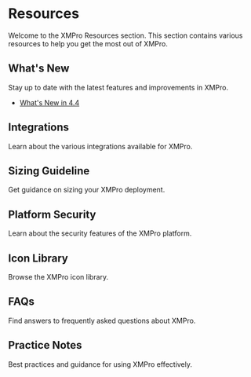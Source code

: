 # Resources

Welcome to the XMPro Resources section. This section contains various resources to help you get the most out of XMPro.

## What's New

Stay up to date with the latest features and improvements in XMPro.

- [What's New in 4.4](whats-new/index.md)

## Integrations

Learn about the various integrations available for XMPro.

## Sizing Guideline

Get guidance on sizing your XMPro deployment.

## Platform Security

Learn about the security features of the XMPro platform.

## Icon Library

Browse the XMPro icon library.

## FAQs

Find answers to frequently asked questions about XMPro.

## Practice Notes

Best practices and guidance for using XMPro effectively.
